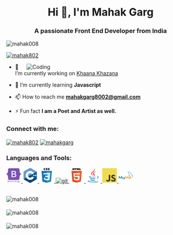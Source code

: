 <h1 align="center">Hi 👋, I'm Mahak Garg</h1>
<h3 align="center">A passionate Front End Developer from India</h3>

<p align="left"> <img src="https://komarev.com/ghpvc/?username=mahak008&label=Profile%20views&color=0e75b6&style=flat" alt="mahak008" /> </p>

<p align="left"> <a href="https://twitter.com/mahak802" target="blank"><img src="https://img.shields.io/twitter/follow/mahak802?logo=twitter&style=for-the-badge" alt="mahak802" /></a> </p>

<img align="right" alt="Coding" width="450" src="https://xd.adobe.com/ideas/wp-content/uploads/2021/07/1617979191-8.gif">

- 🔭 I’m currently working on [Khaana Khazana](https://github.com/Mahak008/Khaana-Khazana)

- 🌱 I’m currently learning **Javascript**

- 📫 How to reach me **mahakgarg8002@gmail.com**

- ⚡ Fun fact **I am a Poet and Artist as well.**

<h3 align="left">Connect with me:</h3>
<p align="left">
<a href="https://twitter.com/mahak802" target="blank"><img align="center" src="https://raw.githubusercontent.com/rahuldkjain/github-profile-readme-generator/master/src/images/icons/Social/twitter.svg" alt="mahak802" height="30" width="40" /></a>
<a href="https://linkedin.com/in/mahakgarg" target="blank"><img align="center" src="https://raw.githubusercontent.com/rahuldkjain/github-profile-readme-generator/master/src/images/icons/Social/linked-in-alt.svg" alt="mahakgarg" height="30" width="40" /></a>
</p>

<h3 align="left">Languages and Tools:</h3>
<p align="left"> <a href="https://getbootstrap.com" target="_blank" rel="noreferrer"> <img src="https://raw.githubusercontent.com/devicons/devicon/master/icons/bootstrap/bootstrap-plain-wordmark.svg" alt="bootstrap" width="40" height="40"/> </a> <a href="https://www.w3schools.com/cpp/" target="_blank" rel="noreferrer"> <img src="https://raw.githubusercontent.com/devicons/devicon/master/icons/cplusplus/cplusplus-original.svg" alt="cplusplus" width="40" height="40"/> </a> <a href="https://www.w3schools.com/css/" target="_blank" rel="noreferrer"> <img src="https://raw.githubusercontent.com/devicons/devicon/master/icons/css3/css3-original-wordmark.svg" alt="css3" width="40" height="40"/> </a> <a href="https://git-scm.com/" target="_blank" rel="noreferrer"> <img src="https://www.vectorlogo.zone/logos/git-scm/git-scm-icon.svg" alt="git" width="40" height="40"/> </a> <a href="https://www.w3.org/html/" target="_blank" rel="noreferrer"> <img src="https://raw.githubusercontent.com/devicons/devicon/master/icons/html5/html5-original-wordmark.svg" alt="html5" width="40" height="40"/> </a> <a href="https://www.java.com" target="_blank" rel="noreferrer"> <img src="https://raw.githubusercontent.com/devicons/devicon/master/icons/java/java-original.svg" alt="java" width="40" height="40"/> </a> <a href="https://developer.mozilla.org/en-US/docs/Web/JavaScript" target="_blank" rel="noreferrer"> <img src="https://raw.githubusercontent.com/devicons/devicon/master/icons/javascript/javascript-original.svg" alt="javascript" width="40" height="40"/> </a> <a href="https://www.mysql.com/" target="_blank" rel="noreferrer"> <img src="https://raw.githubusercontent.com/devicons/devicon/master/icons/mysql/mysql-original-wordmark.svg" alt="mysql" width="40" height="40"/> </a></p>

<br>
<div><img align="center" src="https://github-readme-stats.vercel.app/api/top-langs?username=mahak008&show_icons=true&locale=en&layout=compact" alt="mahak008"></div>
<br>
<div><img align="center" src="https://github-readme-stats.vercel.app/api?username=mahak008&show_icons=true&locale=en" alt="mahak008"></div>
<br>
<div><img align="center" src="https://github-readme-streak-stats.herokuapp.com/?user=mahak008&" alt="mahak008"></div>
